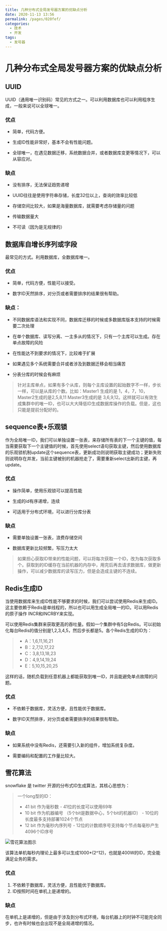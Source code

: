 ```yaml
---
title: 几种分布式全局发号器方案的优缺点分析
date: 2020-11-13 13:56
permalink: /pages/020fef/
categories:
  - 技术
  - 开发
tags:
  - 发号器
---
```


# 几种分布式全局发号器方案的优缺点分析

## UUID
UUID（通用唯一识别码）常见的方式之一。可以利用数据库也可以利用程序生成，一般来说可以全球唯一。

### 优点

- 简单，代码方便。

- 生成ID性能非常好，基本不会有性能问题。

- 全球唯一，在遇见数据迁移，系统数据合并，或者数据库变更等情况下，可以从容应对。

### 缺点

- 没有排序，无法保证趋势递增

- UUID往往是使用字符串存储，长度32位以上，查询的效率比较低

- 存储空间比较大，如果是海量数据库，就需要考虑存储量的问题

- 传输数据量大

- 不可读（因为是无规律的）

## 数据库自增长序列或字段
最常见的方式。利用数据库，全数据库唯一。

### 优点

- 简单，代码方便，性能可以接受。

- 数字ID天然排序，对分页或者需要排序的结果很有帮助。

### 缺点：

- 不同数据库语法和实现不同，数据库迁移的时候或多数据库版本支持的时候需要二次处理

- 在单个数据库、读写分离、一主多从的情况下，只有一个主库可以生成。存在单点故障的风险

- 在性能达不到要求的情况下，比较难于扩展

- 如果遇见多个系统需要合并或者涉及到数据迁移会相当痛苦

- 分表分库的时候会有麻烦

>针对主库单点，如果有多个从库，则每个主库设置的起始数字不一样，步长一样，可以是从库的个数。比如：Master1 生成的是 1，4，7，10，Master2生成的是2,5,8,11 Master3生成的是 3,6,9,12。这样就可以有效生成集群中的唯一ID，也可以大大降低ID生成数据库操作的负载。但是，这也只能是提前分配好的。

## sequence表+乐观锁

作为全局唯一ID，我们可以单独设置一张表，来存储所有表的下一个主键的值，每当需要获取下一个主键值的时候，首先使用select语句获取主键，然后使用数据库的乐观锁机制update这个sequence表，更新成功则说明获取主键成功；更新失败则说明存在并发，当前主键被别的机器抢走了，需要重新select出新的主键，再update。

### 优点
- 操作简单，使用乐观锁可以提高性能

- 生成的id有序递增，连续

- 可适用于分布式环境，可以进行分库分表

### 缺点

- 需要单独设置一张表，浪费存储空间

- 数据库更新比较频繁，写压力太大

>如果担心获取ID带来的性能问题，可以将每次获取一个ID，改为每次获取多个。获取到的ID缓存在当前机器的内存中，用完后再去请求数据库，做更新操作，可以减少数据库的读写压力，但是会造成主键的不连续。

## Redis生成ID

当使用数据库来生成ID性能不够要求的时候，我们可以尝试使用Redis来生成ID。这主要依赖于Redis是单线程的，所以也可以用生成全局唯一的ID。可以用Redis的原子操作 INCR和INCRBY来实现。

可以使用Redis集群来获取更高的吞吐量。假如一个集群中有5台Redis。可以初始化每台Redis的值分别是1,2,3,4,5，然后步长都是5。各个Redis生成的ID为：
>- A：1,6,11,16,21
>- B：2,7,12,17,22
>- C：3,8,13,18,23
>- D：4,9,14,19,24
>- E：5,10,15,20,25

这样的话，随机负载到任意机器上都能获取到唯一ID，并且能避免单点故障的问题。

### 优点

- 不依赖于数据库，灵活方便，且性能优于数据库。

- 数字ID天然排序，对分页或者需要排序的结果很有帮助。

### 缺点

- 如果系统中没有Redis，还需要引入新的组件，增加系统复杂度。

- 需要编码和配置的工作量比较大。


## 雪花算法
snowflake 是 twitter 开源的分布式ID生成算法，其核心思想为：
>一个long型的ID：
>- 41 bit 作为毫秒数 - 41位的长度可以使用69年
>- 10 bit 作为机器编号 （5个bit是数据中心，5个bit的机器ID） - 10位的长度最多支持部署1024个节点
>- 12 bit 作为毫秒内序列号 - 12位的计数顺序号支持每个节点每毫秒产生4096个ID序号


![雪花算法图示](https://image.studying.icu/image_1605246836600.png-zjoin.image)

该算法单机每秒内理论上最多可以生成1000*(2^12)，也就是400W的ID，完全能满足业务的需求。

### 优点
1. 不依赖于数据库，灵活方便，且性能优于数据库。
2. ID按照时间在单机上是递增的。
### 缺点
在单机上是递增的，但是由于涉及到分布式环境，每台机器上的时钟不可能完全同步，也许有时候也会出现不是全局递增的情况。


<Vssue  />
